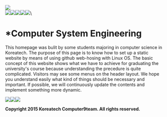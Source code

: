 ![](logo.jpg)\
![](home.jpg)![](about.jpg)![](course.jpg)![](Englsih.jpg)![](certificate.jpg)\

\*Computer System Engineering
=============================

This homepage was bulit by some students majoring in computer science in
Koreatech. The purpose of this page is to know how to set up a static
website by means of using github web-hosing with Linux OS. The basic
concept of this website shows what we have to achieve for graduating the
university's course because understanding the precedure is quite
complicated. Visitors may see some menus on the header layout. We hope
you understand easily what kind of things should be necessary and
important. If possible, we will continuously update the contents and
implement something more dynamic.

![](main1.jpg)![](main2.jpg)![](main3.jpg)

**Copyright 2015 Koreatech Computer9team. All rights reserved.**

